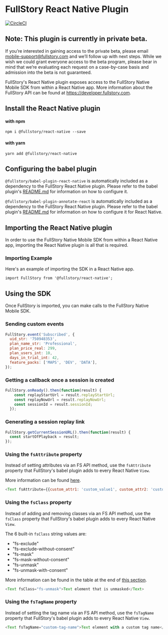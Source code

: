 # FullStory React Native Plugin

[![CircleCI](https://circleci.com/gh/fullstorydev/fullstory-react-native.svg?style=svg)](https://circleci.com/gh/fullstorydev/fullstory-react-native)

## Note: This plugin is currently in private beta. 

If you’re interested in gaining access to the private beta, please email mobile-support@fullstory.com and we’ll follow up with next steps. While we wish we could grant everyone access to the beta program, please bear in mind that we’re evaluating each request on a case-by-case basis and admission into the beta is not guaranteed.

FullStory's React Native plugin exposes access to the FullStory Native Mobile SDK from within a React Native app. More information about the FullStory API can be found at https://developer.fullstory.com.


## Install the React Native plugin

#### with npm

```
npm i @fullstory/react-native --save
```

#### with yarn
```
yarn add @fullstory/react-native
```

## Configuring the babel plugin
`@fullstory/babel-plugin-react-native` is automatically included as a dependency to the FullStory React Native plugin. Please refer to the babel plugin's [README.md](https://github.com/fullstorydev/fullstory-babel-plugin-react-native/blob/master/README.md) for information on how to configure it.

`@fullstory/babel-plugin-annotate-react` is automatically included as a dependency to the FullStory React Native plugin. Please refer to the babel plugin's [README.md](https://github.com/fullstorydev/fullstory-babel-plugin-annotate-react/blob/master/README.md) for information on how to configure it for React Native.

## Importing the React Native plugin

In order to use the FullStory Native Mobile SDK from within a React Native app, importing the React Native plugin is all that is required.

### Importing Example

Here's an example of importing the SDK in a React Native app.

```JSX
import FullStory from '@fullstory/react-native';
```

## Using the SDK

Once FullStory is imported, you can make calls to the FullStory Native Mobile SDK.

### Sending custom events

```JavaScript
FullStory.event('Subscribed', {
  uid_str: '750948353',
  plan_name_str: 'Professional',
  plan_price_real: 299,
  plan_users_int: 10,
  days_in_trial_int: 42,
  feature_packs: ['MAPS', 'DEV', 'DATA'],
});
```

### Getting a callback once a session is created

```JavaScript
FullStory.onReady().then(function(result) {
    const replayStartUrl = result.replayStartUrl;
    const replayNowUrl = result.replayNowUrl;
    const sessionId = result.sessionId;
  });
```

### Generating a session replay link

```JavaScript
FullStory.getCurrentSessionURL().then(function(result) {
  const startOfPlayback = result;
});
```

### Using the `fsAttribute` property
Instead of setting attributes via an FS API method, use the `fsAttribute` property that FullStory's babel plugin adds to every React Native `View`.

More information can be found [here](https://help.fullstory.com/hc/en-us/articles/360043356573-FullStory-for-Mobile-Apps-Privacy-Rules#fs-setattribute).

```JavaScript
<Text fsAttribute={{custom_attr1: 'custom_value1', custom_attr2: 'custom_value2'}}>Text element with custom attributes</Text>
```

### Using the `fsClass` property
Instead of adding and removing classes via an FS API method, use the `fsClass` property that FullStory's babel plugin adds to every React Native `View`.

The 6 built-in `fsClass` string values are:
* "fs-exclude"
* "fs-exclude-without-consent"
* "fs-mask"
* "fs-mask-without-consent"
* "fs-unmask"
* "fs-unmask-with-consent"

More information can be found in the table at the end of [this section](https://help.fullstory.com/hc/en-us/articles/360043356573-FullStory-for-Mobile-Apps-Privacy-Rules#fs-setattribute).

```JavaScript
<Text fsClass="fs-unmask">Text element that is unmasked</Text>
```

### Using the `fsTagName` property
Instead of setting the tag name via an FS API method, use the `fsTagName` property that FullStory's babel plugin adds to every React Native `View`.

```JavaScript
<Text fsTagName="custom-tag-name">Text element with a custom tag name</Text>
```